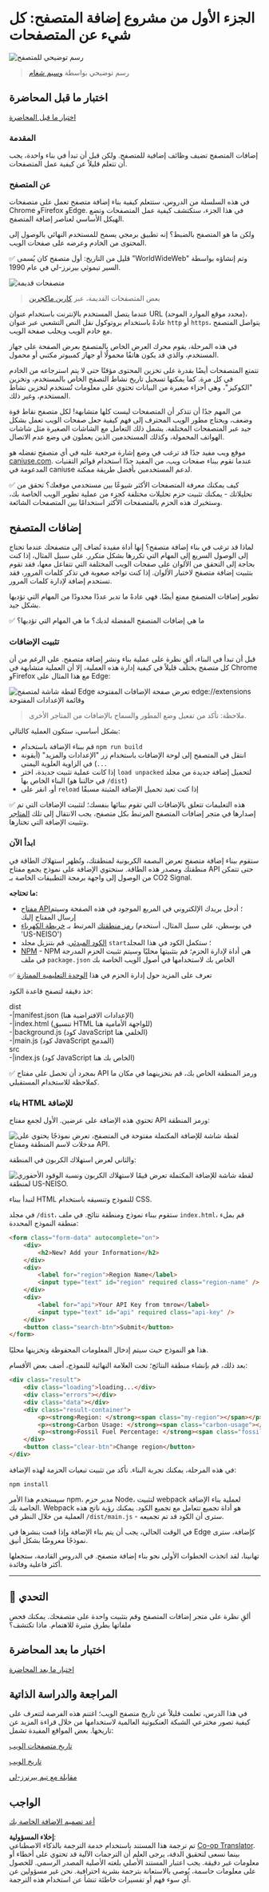 <!--
CO_OP_TRANSLATOR_METADATA:
{
  "original_hash": "0bb55e0b98600afab801eea115228873",
  "translation_date": "2025-08-25T23:36:45+00:00",
  "source_file": "5-browser-extension/1-about-browsers/README.md",
  "language_code": "ar"
}
-->
# الجزء الأول من مشروع إضافة المتصفح: كل شيء عن المتصفحات

![رسم توضيحي للمتصفح](../../../../translated_images/browser.60317c9be8b7f84adce43e30bff8d47a1ae15793beab762317b2bc6b74337c1a.ar.jpg)
> رسم توضيحي بواسطة [وسيم شغام](https://dev.to/wassimchegham/ever-wondered-what-happens-when-you-type-in-a-url-in-an-address-bar-in-a-browser-3dob)

## اختبار ما قبل المحاضرة

[اختبار ما قبل المحاضرة](https://ff-quizzes.netlify.app/web/quiz/23)

### المقدمة

إضافات المتصفح تضيف وظائف إضافية للمتصفح. ولكن قبل أن تبدأ في بناء واحدة، يجب أن تتعلم قليلاً عن كيفية عمل المتصفحات.

### عن المتصفح

في هذه السلسلة من الدروس، ستتعلم كيفية بناء إضافة متصفح تعمل على متصفحات Chrome وFirefox وEdge. في هذا الجزء، ستكتشف كيفية عمل المتصفحات وتضع الهيكل الأساسي لعناصر إضافة المتصفح.

ولكن ما هو المتصفح بالضبط؟ إنه تطبيق برمجي يسمح للمستخدم النهائي بالوصول إلى المحتوى من الخادم وعرضه على صفحات الويب.

✅ قليل من التاريخ: أول متصفح كان يُسمى "WorldWideWeb" وتم إنشاؤه بواسطة السير تيموثي بيرنرز-لي في عام 1990.

![متصفحات قديمة](../../../../translated_images/earlybrowsers.d984b711cdf3a42ddac919d46c4b5ca7232f68ccfbd81395e04e5a64c0015277.ar.jpg)
> بعض المتصفحات القديمة، عبر [كارين ماكجرين](https://www.slideshare.net/KMcGrane/week-4-ixd-history-personal-computing)

عندما يتصل المستخدم بالإنترنت باستخدام عنوان URL (محدد موقع الموارد الموحد)، عادةً باستخدام بروتوكول نقل النص التشعبي عبر عنوان `http` أو `https`، يتواصل المتصفح مع خادم الويب ويجلب صفحة الويب.

في هذه المرحلة، يقوم محرك العرض الخاص بالمتصفح بعرض الصفحة على جهاز المستخدم، والذي قد يكون هاتفًا محمولًا أو جهاز كمبيوتر مكتبي أو محمول.

تتمتع المتصفحات أيضًا بقدرة على تخزين المحتوى مؤقتًا حتى لا يتم استرجاعه من الخادم في كل مرة. كما يمكنها تسجيل تاريخ نشاط التصفح الخاص بالمستخدم، وتخزين "الكوكيز"، وهي أجزاء صغيرة من البيانات تحتوي على معلومات تُستخدم لتخزين نشاط المستخدم، وغير ذلك.

من المهم جدًا أن تتذكر أن المتصفحات ليست كلها متشابهة! لكل متصفح نقاط قوة وضعف، ويحتاج مطور الويب المحترف إلى فهم كيفية جعل صفحات الويب تعمل بشكل جيد عبر المتصفحات المختلفة. يشمل ذلك التعامل مع الشاشات الصغيرة مثل شاشات الهواتف المحمولة، وكذلك المستخدمين الذين يعملون في وضع عدم الاتصال.

موقع ويب مفيد جدًا قد ترغب في وضع إشارة مرجعية عليه في أي متصفح تفضله هو [caniuse.com](https://www.caniuse.com). عندما تقوم ببناء صفحات ويب، من المفيد جدًا استخدام قوائم التقنيات المدعومة في caniuse لدعم المستخدمين بأفضل طريقة ممكنة.

✅ كيف يمكنك معرفة المتصفحات الأكثر شيوعًا بين مستخدمي موقعك؟ تحقق من تحليلاتك - يمكنك تثبيت حزم تحليلات مختلفة كجزء من عملية تطوير الويب الخاصة بك، وستخبرك هذه الحزم بالمتصفحات الأكثر استخدامًا بين المتصفحات الشائعة.

## إضافات المتصفح

لماذا قد ترغب في بناء إضافة متصفح؟ إنها أداة مفيدة تُضاف إلى متصفحك عندما تحتاج إلى الوصول السريع إلى المهام التي تكررها بشكل متكرر. على سبيل المثال، إذا كنت بحاجة إلى التحقق من الألوان على صفحات الويب المختلفة التي تتفاعل معها، فقد تقوم بتثبيت إضافة متصفح لاختيار الألوان. إذا كنت تواجه صعوبة في تذكر كلمات المرور، فقد تستخدم إضافة لإدارة كلمات المرور.

تطوير إضافات المتصفح ممتع أيضًا. فهي عادةً ما تدير عددًا محدودًا من المهام التي تؤديها بشكل جيد.

✅ ما هي إضافات المتصفح المفضلة لديك؟ ما هي المهام التي تؤديها؟

### تثبيت الإضافات

قبل أن تبدأ في البناء، ألقِ نظرة على عملية بناء ونشر إضافة متصفح. على الرغم من أن كل متصفح يختلف قليلاً في كيفية إدارة هذه العملية، إلا أن العملية متشابهة في Chrome وFirefox مع هذا المثال على Edge:

![لقطة شاشة لمتصفح Edge تعرض صفحة الإضافات المفتوحة edge://extensions وقائمة الإعدادات المفتوحة](../../../../translated_images/install-on-edge.d68781acaf0b3d3dada8b7507cde7a64bf74b7040d9818baaa9070668e819f90.ar.png)

> ملاحظة: تأكد من تفعيل وضع المطور والسماح بالإضافات من المتاجر الأخرى.

بشكل أساسي، ستكون العملية كالتالي:

- قم ببناء الإضافة باستخدام `npm run build`  
- انتقل في المتصفح إلى لوحة الإضافات باستخدام زر "الإعدادات والمزيد" (أيقونة `...`) في الزاوية العلوية اليمنى  
- إذا كانت عملية تثبيت جديدة، اختر `load unpacked` لتحميل إضافة جديدة من مجلد البناء الخاص بها (في حالتنا هو `/dist`)  
- أو، انقر على `reload` إذا كنت تعيد تحميل الإضافة المثبتة مسبقًا  

✅ هذه التعليمات تتعلق بالإضافات التي تقوم ببنائها بنفسك؛ لتثبيت الإضافات التي تم إصدارها في متجر إضافات المتصفح المرتبط بكل متصفح، يجب الانتقال إلى تلك [المتاجر](https://microsoftedge.microsoft.com/addons/Microsoft-Edge-Extensions-Home) وتثبيت الإضافة التي تختارها.

### ابدأ الآن

ستقوم ببناء إضافة متصفح تعرض البصمة الكربونية لمنطقتك، وتُظهر استهلاك الطاقة في منطقتك ومصدر هذه الطاقة. ستحتوي الإضافة على نموذج يجمع مفتاح API حتى تتمكن من الوصول إلى واجهة برمجة التطبيقات الخاصة بـ CO2 Signal.

**ما تحتاجه:**

- [مفتاح API](https://www.co2signal.com/)؛ أدخل بريدك الإلكتروني في المربع الموجود في هذه الصفحة وسيتم إرسال المفتاح إليك  
- [رمز منطقتك](http://api.electricitymap.org/v3/zones) المرتبط بـ [خريطة الكهرباء](https://www.electricitymap.org/map) (في بوسطن، على سبيل المثال، أستخدم 'US-NEISO')  
- [الكود المبدئي](../../../../5-browser-extension/start). قم بتنزيل مجلد `start`؛ ستكمل الكود في هذا المجلد  
- [NPM](https://www.npmjs.com) - NPM هي أداة لإدارة الحزم؛ قم بتثبيتها محليًا وسيتم تثبيت الحزم المدرجة في ملف `package.json` الخاص بك لاستخدامها في أصول الويب الخاصة بك  

✅ تعرف على المزيد حول إدارة الحزم في هذا [الوحدة التعليمية الممتازة](https://docs.microsoft.com/learn/modules/create-nodejs-project-dependencies/?WT.mc_id=academic-77807-sagibbon)

خذ دقيقة لتصفح قاعدة الكود:

dist  
    -|manifest.json (الإعدادات الافتراضية هنا)  
    -|index.html (تنسيق HTML للواجهة الأمامية هنا)  
    -|background.js (كود JavaScript الخلفي هنا)  
    -|main.js (كود JavaScript المدمج)  
src  
    -|index.js (كود JavaScript الخاص بك هنا)  

✅ بمجرد أن تحصل على مفتاح API ورمز المنطقة الخاص بك، قم بتخزينهما في مكان ما كملاحظة للاستخدام المستقبلي.

### بناء HTML للإضافة

تحتوي هذه الإضافة على عرضين. الأول لجمع مفتاح API ورمز المنطقة:

![لقطة شاشة للإضافة المكتملة مفتوحة في المتصفح، تعرض نموذجًا يحتوي على مدخلات لاسم المنطقة ومفتاح API.](../../../../translated_images/1.b6da8c1394b07491afeb6b2a8e5aca73ebd3cf478e27bcc9aeabb187e722648e.ar.png)

والثاني لعرض استهلاك الكربون في المنطقة:

![لقطة شاشة للإضافة المكتملة تعرض قيمًا لاستهلاك الكربون ونسبة الوقود الأحفوري لمنطقة US-NEISO.](../../../../translated_images/2.1dae52ff0804224692cd648afbf2342955d7afe3b0101b617268130dfb427f55.ar.png)

لنبدأ ببناء HTML للنموذج وتنسيقه باستخدام CSS.

في مجلد `/dist`، ستقوم ببناء نموذج ومنطقة نتائج. في ملف `index.html`، قم بملء منطقة النموذج المحددة:

```HTML
<form class="form-data" autocomplete="on">
	<div>
		<h2>New? Add your Information</h2>
	</div>
	<div>
		<label for="region">Region Name</label>
		<input type="text" id="region" required class="region-name" />
	</div>
	<div>
		<label for="api">Your API Key from tmrow</label>
		<input type="text" id="api" required class="api-key" />
	</div>
	<button class="search-btn">Submit</button>
</form>	
```  
هذا هو النموذج حيث سيتم إدخال المعلومات المحفوظة وتخزينها محليًا.

بعد ذلك، قم بإنشاء منطقة النتائج؛ تحت العلامة النهائية للنموذج، أضف بعض الأقسام:

```HTML
<div class="result">
	<div class="loading">loading...</div>
	<div class="errors"></div>
	<div class="data"></div>
	<div class="result-container">
		<p><strong>Region: </strong><span class="my-region"></span></p>
		<p><strong>Carbon Usage: </strong><span class="carbon-usage"></span></p>
		<p><strong>Fossil Fuel Percentage: </strong><span class="fossil-fuel"></span></p>
	</div>
	<button class="clear-btn">Change region</button>
</div>
```  
في هذه المرحلة، يمكنك تجربة البناء. تأكد من تثبيت تبعيات الحزمة لهذه الإضافة:

```
npm install
```  

سيستخدم هذا الأمر npm، مدير حزم Node، لتثبيت webpack لعملية بناء الإضافة الخاصة بك. Webpack هو أداة تجميع تتعامل مع تجميع الكود. يمكنك رؤية ناتج هذه العملية من خلال النظر في `/dist/main.js` - سترى أن الكود قد تم تجميعه.

في الوقت الحالي، يجب أن يتم بناء الإضافة وإذا قمت بنشرها في Edge كإضافة، سترى نموذجًا معروضًا بشكل أنيق.

تهانينا، لقد اتخذت الخطوات الأولى نحو بناء إضافة متصفح. في الدروس القادمة، ستجعلها أكثر فاعلية وفائدة.

---

## 🚀 التحدي

ألقِ نظرة على متجر إضافات المتصفح وقم بتثبيت واحدة على متصفحك. يمكنك فحص ملفاتها بطرق مثيرة للاهتمام. ماذا تكتشف؟

## اختبار ما بعد المحاضرة

[اختبار ما بعد المحاضرة](https://ff-quizzes.netlify.app/web/quiz/24)

## المراجعة والدراسة الذاتية

في هذا الدرس، تعلمت قليلاً عن تاريخ متصفح الويب؛ اغتنم هذه الفرصة لتتعرف على كيفية تصور مخترعي الشبكة العنكبوتية العالمية لاستخدامها من خلال قراءة المزيد عن تاريخها. بعض المواقع المفيدة تشمل:

[تاريخ متصفحات الويب](https://www.mozilla.org/firefox/browsers/browser-history/)

[تاريخ الويب](https://webfoundation.org/about/vision/history-of-the-web/)

[مقابلة مع تيم بيرنرز-لي](https://www.theguardian.com/technology/2019/mar/12/tim-berners-lee-on-30-years-of-the-web-if-we-dream-a-little-we-can-get-the-web-we-want)

## الواجب

[أعد تصميم الإضافة الخاصة بك](assignment.md)  

**إخلاء المسؤولية**:  
تم ترجمة هذا المستند باستخدام خدمة الترجمة بالذكاء الاصطناعي [Co-op Translator](https://github.com/Azure/co-op-translator). بينما نسعى لتحقيق الدقة، يرجى العلم أن الترجمات الآلية قد تحتوي على أخطاء أو معلومات غير دقيقة. يجب اعتبار المستند الأصلي بلغته الأصلية المصدر الرسمي. للحصول على معلومات حاسمة، يُوصى بالاستعانة بترجمة بشرية احترافية. نحن غير مسؤولين عن أي سوء فهم أو تفسيرات خاطئة تنشأ عن استخدام هذه الترجمة.